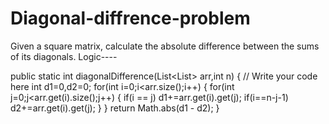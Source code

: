 # Diagonal-diffrence-problem
Given a square matrix, calculate the absolute difference between the sums of its diagonals. 
Logic----

 public static int diagonalDifference(List<List<Integer>> arr,int n) {
    // Write your code here
    int d1=0,d2=0;
    for(int i=0;i<arr.size();i++)
    {
        for(int j=0;j<arr.get(i).size();j++)
        {
            if(i == j)
            d1+=arr.get(i).get(j);
            if(i==n-j-1)
            d2+=arr.get(i).get(j);
        }
    }
return Math.abs(d1 - d2);
}
